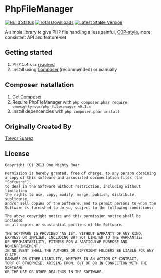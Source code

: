 # PhpFileManager

[![Build Status](https://travis-ci.org/onemightyroar/php-filemanager.png?branch=master)](https://travis-ci.org/onemightyroar/php-filemanager)
[![Total Downloads](https://poser.pugx.org/onemightyroar/php-filemanager/downloads.png)](https://packagist.org/packages/onemightyroar/php-filemanager)
[![Latest Stable Version](https://poser.pugx.org/onemightyroar/php-filemanager/v/stable.png)](https://packagist.org/packages/onemightyroar/php-filemanager)

A simple library to give PHP file handling a less painful, [OOP-style][oop], more consistent API and feature-set

## Getting started

1. PHP 5.4.x is [required][php54-required]
2. Install using [Composer](#composer-installation) (recommended) or manually

## Composer Installation

1. Get [Composer](http://getcomposer.org/)
2. Require PhpFileManager with `php composer.phar require onemightyroar/php-filemanager v0.1.x`
3. Install dependencies with `php composer.phar install`

## Originally Created By

[Trevor Suarez](https://github.com/Rican7)

## License

	Copyright (C) 2013 One Mighty Roar

	Permission is hereby granted, free of charge, to any person obtaining
	a copy of this software and associated documentation files (the "Software"),
	to deal in the Software without restriction, including without limitation
	the rights to use, copy, modify, merge, publish, distribute, sublicense,
	and/or sell copies of the Software, and to permit persons to whom the 
	Software is furnished to do so, subject to the following conditions:

	The above copyright notice and this permission notice shall be included
	in all copies or substantial portions of the Software.

	THE SOFTWARE IS PROVIDED "AS IS", WITHOUT WARRANTY OF ANY KIND,
	EXPRESS OR IMPLIED, INCLUDING BUT NOT LIMITED TO THE WARRANTIES
	OF MERCHANTABILITY, FITNESS FOR A PARTICULAR PURPOSE AND NONINFRINGEMENT.
	IN NO EVENT SHALL THE AUTHORS OR COPYRIGHT HOLDERS BE LIABLE FOR ANY CLAIM,
	DAMAGES OR OTHER LIABILITY, WHETHER IN AN ACTION OF CONTRACT,
	TORT OR OTHERWISE, ARISING FROM, OUT OF OR IN CONNECTION WITH THE SOFTWARE
	OR THE USE OR OTHER DEALINGS IN THE SOFTWARE.


 [oop]: http://www.php.net/manual/en/oop5.intro.php
 [php54-required]: https://github.com/onemightyroar/php-filemanager/pull/1
